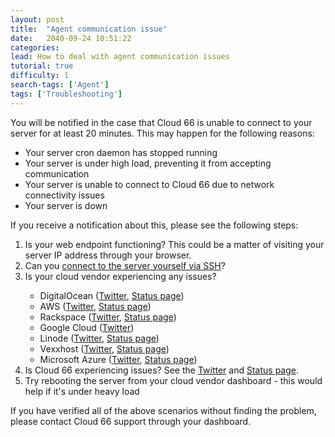 ```yaml
---
layout: post
title:  "Agent communication issue"
date:   2040-09-24 10:51:22
categories:
lead: How to deal with agent communication issues
tutorial: true
difficulty: 1
search-tags: ['Agent']
tags: ['Troubleshooting']
---
```


You will be notified in the case that Cloud 66 is unable to connect to your server for at least 20 minutes. This may happen for the following reasons:

- Your server cron daemon has stopped running
- Your server is under high load, preventing it from accepting communication
- Your server is unable to connect to Cloud 66 due to network connectivity issues
- Your server is down

If you receive a notification about this, please see the following steps:

<ol class="list">
<li>Is your web endpoint functioning? This could be a matter of visiting your server IP address through your browser.</li>
<li>Can you <a href="http://help.cloud66.com/building-your-stack/ssh-to-your-server">connect to the server yourself via SSH</a>?</li>
<li>Is your cloud vendor experiencing any issues?</li>
<ul class="list">
	<li>DigitalOcean (<a href="https://twitter.com/digitalocean">Twitter</a>, <a href="https://status.digitalocean.com/">Status page</a>)</li>
	<li>AWS (<a href="https://twitter.com/awscloud">Twitter</a>, <a href="http://status.aws.amazon.com/">Status page</a>)</li>	
	<li>Rackspace (<a href="https://twitter.com/Rackspace">Twitter</a>, <a href="https://status.rackspace.com/">Status page</a>)</li>	
	<li>Google Cloud (<a href="https://twitter.com/googlecloud">Twitter</a>)</li>	
	<li>Linode (<a href="https://twitter.com/StatusLinode">Twitter</a>, <a href="http://status.linode.com/">Status page</a>)</li>	
	<li>Vexxhost (<a href="https://twitter.com/vexxhost">Twitter</a>, <a href="">Status page</a>)</li>	
	<li>Microsoft Azure (<a href="https://twitter.com/azure">Twitter</a>, <a href="http://azure.microsoft.com/en-us/status/">Status page</a>)</li>	
</ul>
<li>Is Cloud 66 experiencing issues? See the <a href="https://twitter.com/cloud66status">Twitter</a> and <a href="http://status.cloud66.com/">Status page</a>.</li>
<li>Try rebooting the server from your cloud vendor dashboard - this would help if it's under heavy load</li>
</ol>

If you have verified all of the above scenarios without finding the problem, please contact Cloud 66 support through your dashboard.